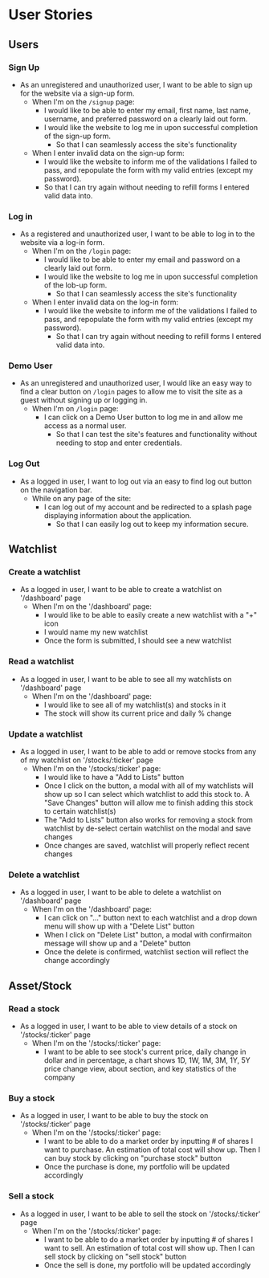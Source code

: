 # User Stories

## Users

### Sign Up

* As an unregistered and unauthorized user, I want to be able to sign up for the website via a sign-up form.
  * When I'm on the `/signup` page:
    * I would like to be able to enter my email, first name, last name, username, and preferred password on a clearly laid out form.
    * I would like the website to log me in upon successful completion of the sign-up form.
      * So that I can seamlessly access the site's functionality
  * When I enter invalid data on the sign-up form:
    * I would like the website to inform me of the validations I failed to pass, and repopulate the form with my valid entries (except my password).
    * So that I can try again without needing to refill forms I entered valid data into.

### Log in

* As a registered and unauthorized user, I want to be able to log in to the website via a log-in form.
  * When I'm on the `/login` page:
    * I would like to be able to enter my email and password on a clearly laid out form.
    * I would like the website to log me in upon successful completion of the lob-up form.
      * So that I can seamlessly access the site's functionality
  * When I enter invalid data on the log-in form:
    * I would like the website to inform me of the validations I failed to pass, and repopulate the form with my valid entries (except my password).
      * So that I can try again without needing to refill forms I entered valid data into.

### Demo User

* As an unregistered and unauthorized user, I would like an easy way to find a clear button on `/login` pages to allow me to visit the site as a guest without signing up or logging in.
  * When I'm on `/login` page:
    * I can click on a Demo User button to log me in and allow me access as a normal user.
      * So that I can test the site's features and functionality without needing to stop and enter credentials.

### Log Out

* As a logged in user, I want to log out via an easy to find log out button on the navigation bar.
  * While on any page of the site:
    * I can log out of my account and be redirected to a splash page displaying information about the application.
      * So that I can easily log out to keep my information secure.


## Watchlist

### Create a watchlist

* As a logged in user, I want to be able to create a watchlist on '/dashboard' page
  * When I'm on the '/dashboard' page:
    * I would like to be able to easily create a new watchlist with a "+" icon
    * I would name my new watchlist
    * Once the form is submitted, I should see a new watchlist

### Read a watchlist

* As a logged in user, I want to be able to see all my watchlists on '/dashboard' page
  * When I'm on the '/dashboard' page:
    * I would like to see all of my watchlist(s) and stocks in it
    * The stock will show its current price and daily % change

### Update a watchlist

* As a logged in user, I want to be able to add or remove stocks from any of my watchlist on '/stocks/:ticker' page
  * When I'm on the '/stocks/:ticker' page:
    * I would like to have a "Add to Lists" button
    * Once I click on the button, a modal with all of my watchlists will show up so I can select which watchlist to add this stock to. A "Save Changes" button will allow me to finish adding this stock to certain watchlist(s)
    * The "Add to Lists" button also works for removing a stock from watchlist by de-select certain watchlist on the modal and save changes
    * Once changes are saved, watchlist will properly reflect recent changes

### Delete a watchlist

* As a logged in user, I want to be able to delete a watchlist on '/dashboard' page
  * When I'm on the '/dashboard' page:
    * I can click on "..." button next to each watchlist and a drop down menu will show up with a "Delete List" button
    * When I click on "Delete List" button, a modal with confirmaiton message will show up and a "Delete" button
    * Once the delete is confirmed, watchlist section will reflect the change accordingly


## Asset/Stock

### Read a stock

* As a logged in user, I want to be able to view details of a stock on '/stocks/:ticker' page
  * When I'm on the '/stocks/:ticker' page:
    * I want to be able to see stock's current price, daily change in dollar and in percentage, a chart shows 1D, 1W, 1M, 3M, 1Y, 5Y price change view, about section, and key statistics of the company

### Buy a stock

* As a logged in user, I want to be able to buy the stock on '/stocks/:ticker' page
  * When I'm on the '/stocks/:ticker' page:
    * I want to be able to do a market order by inputting # of shares I want to purchase. An estimation of total cost will show up. Then I can buy stock by clicking on "purchase stock" button
    * Once the purchase is done, my portfolio will be updated accordingly

### Sell a stock

* As a logged in user, I want to be able to sell the stock on '/stocks/:ticker' page
  * When I'm on the '/stocks/:ticker' page:
    * I want to be able to do a market order by inputting # of shares I want to sell. An estimation of total cost will show up. Then I can sell stock by clicking on "sell stock" button
    * Once the sell is done, my portfolio will be updated accordingly
